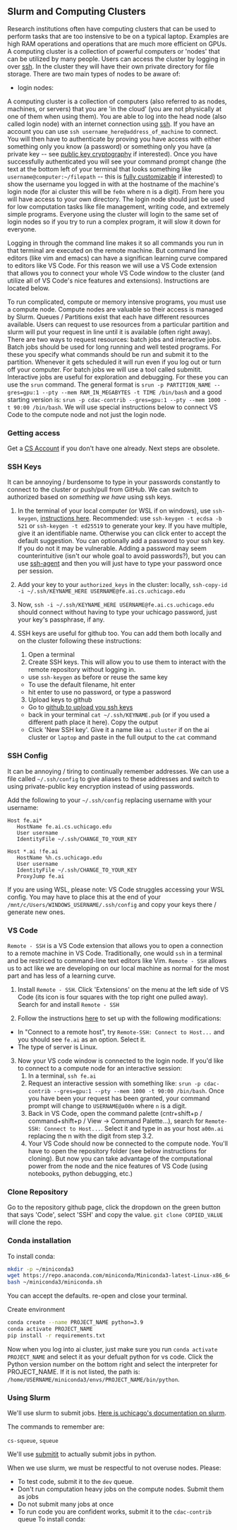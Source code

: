 ## Slurm and Computing Clusters

Research institutions often have computing clusters that can be used to perform tasks that are too instensive to be on a typical laptop. Examples are high RAM operations and operations that are much more efficient on GPUs. A computing cluster is a collection of powerful computers or 'nodes' that can be utilized by many people. Users can access the cluster by logging in over [ssh](https://en.wikipedia.org/wiki/Secure_Shell). In the cluster they will have their own private directory for file storage. There are two main types of nodes to be aware of: 
 - login nodes: 

A computing cluster is a collection of computers (also referred to as nodes, machines, or servers) that you are 'in the cloud' (you are not physically at one of them when using them). You are able to log into the head node (also called login node) with an internet connection using [ssh](https://en.wikipedia.org/wiki/Secure_Shell). If you have an account you can use `ssh username_here@address_of_machine` to connect. You will then have to authenticate by proving you have access with either something only you know (a password) or something only you have (a private key -- see [public key cryptography](https://en.wikipedia.org/wiki/Public-key_cryptography) if interested). Once you have successfully authenticated you will see your command prompt change (the text at the bottom left of your terminal that looks something like `username@computer:~/filepath` -- this is [fully customizable](https://www.howtogeek.com/307701/how-to-customize-and-colorize-your-bash-prompt/) if interested) to show the username you logged in with at the hostname of the machine's login node (for ai cluster this will be `fe0n` where n is a digit). From here you will have access to your own directory. The login node should just be used for low computation tasks like file management, writing code, and extremely simple programs. Everyone using the cluster will login to the same set of login nodes so if you try to run a complex program, it will slow it down for everyone. 

Logging in through the command line makes it so all commands you run in that terminal are executed on the remote machine. But command line editors (like vim and emacs) can have a significan learning curve compared to editors like VS Code. For this reason we will use a VS Code extension that allows you to connect your whole VS Code window to the cluster (and utilize all of VS Code's nice features and extensions). Instructions are located below.

To run complicated, compute or memory intensive programs, you must use a compute node. Compute nodes are valuable so their access is managed by Slurm. Queues / Partitions exist that each have different resources available. Users can request to use resources from a particular partition and slurm will put your request in line until it is available (often right away). There are two ways to request resources: batch jobs and interactive jobs. Batch jobs should be used for long running and well tested programs. For these you specify what commands should be run and submit it to the partition. Whenever it gets scheduled it will run even if you log out or turn off your computer. For batch jobs we will use a tool called submitit. Interactive jobs are useful for exploration and debugging. For these you can use the `srun` command. The general format is `srun -p PARTITION_NAME --gres=gpu:1 --pty --mem RAM_IN_MEGABYTES -t TIME /bin/bash` and a good starting version is: `srun -p cdac-contrib --gres=gpu:1 --pty --mem 1000 -t 90:00 /bin/bash`. We will use special instructions below to connect VS Code to the compute node and not just the login node. 

### Getting access

Get a [CS Account](https://account-request.cs.uchicago.edu/account/requests) if you don't have one already. Next steps are obsolete. 

### SSH Keys

It can be annoying / burdensome to type in your passwords constantly to connect to the cluster or push/pull from GitHub. We can switch to authorized based on *something we have* using ssh keys. 

1. In the terminal of your local computer (or WSL if on windows), use `ssh-keygen`, [instructions here](https://www.ssh.com/academy/ssh/keygen). Recommended: use `ssh-keygen -t ecdsa -b 521` or `ssh-keygen -t ed25519` to generate your key. If you have multiple, give it an identifiable name. Otherwise you can click enter to accept the default suggestion. You can optionally add a password to your ssh key. If you do not it may be vulnerable. Adding a password may seem counterintuitive (isn't our whole goal to avoid passwords?), but you can use [ssh-agent](https://www.ssh.com/academy/ssh/agent) and then you will just have to type your password once per session.

2. Add your key to your `authorized_keys` in the cluster: locally, `ssh-copy-id -i ~/.ssh/KEYNAME_HERE USERNAME@fe.ai.cs.uchicago.edu`

3. Now, `ssh -i ~/.ssh/KEYNAME_HERE USERNAME@fe.ai.cs.uchicago.edu` should connect without having to type your uchicago password, just your key's passphrase, if any. 

4. SSH keys are useful for github too. You can add them both locally and on the cluster following these instructions:

    1. Open a terminal
    2. Create SSH keys. This will allow you to use them to interact with the remote repository without logging in.
    - use `ssh-keygen` as before or reuse the same key
    - To use the default filename, hit enter
    - hit enter to use no password, or type a password
    3. Upload keys to github
    - Go to [github to upload you ssh keys](https://github.com/settings/keys)
    - back in your terminal `cat ~/.ssh/KEYNAME.pub` (or if you used a different path place it here). Copy the output
    - Click 'New SSH key'. Give it a name like `ai cluster` if on the ai cluster or `laptop` and paste in the full output to the `cat` command

### SSH Config

It can be annoying / tiring to continually remember addresses. We can use a file called `~/.ssh/config` to give aliases to these addresses and switch to using private-public key encryption instead of using passwords. 

Add the following to your `~/.ssh/config` replacing username with your username:
```
Host fe.ai*
   HostName fe.ai.cs.uchicago.edu
   User username
   IdentityFile ~/.ssh/CHANGE_TO_YOUR_KEY

Host *.ai !fe.ai
   HostName %h.cs.uchicago.edu
   User username
   IdentityFile ~/.ssh/CHANGE_TO_YOUR_KEY
   ProxyJump fe.ai
```

If you are using WSL, please note: VS Code struggles accessing your WSL config. You may have to place this at the end of your `/mnt/c/Users/WINDOWS_USERNAME/.ssh/config` and copy your keys there / generate new ones. 

### VS Code

`Remote - SSH` is a VS Code extension that allows you to open a connection to a remote machine in VS Code. Traditionally, one would `ssh` in a terminal and be restriced to command-line text editors like Vim. `Remote - SSH` allows us to act like we are developing on our local machine as normal for the most part and has less of a learning curve.

1. Install `Remote - SSH`. Click 'Extensions' on the menu at the left side of VS Code (its icon is four squares with the top right one pulled away). Search for and install `Remote - SSH`

2. Follow the instructions [here](https://code.visualstudio.com/docs/remote/ssh) to set up with the following modifications:

- In "Connect to a remote host", try `Remote-SSH: Connect to Host...` and you should see `fe.ai` as an option. Select it.
- The type of server is Linux.

3. Now your VS code window is connected to the login node. If you'd like to connect to a compute node for an interactive session:
    1. In a terminal, `ssh fe.ai`
    2. Request an interactive session with something like: `srun -p cdac-contrib --gres=gpu:1 --pty --mem 1000 -t 90:00 /bin/bash`. Once you have been your request has been granted, your command prompt will change to `USERNAME@a00n` where `n` is a digit. 
    3. Back in VS Code, open the command palette (cntr+shift+p / command+shift+p / View -> Command Palette...), search for `Remote-SSH: Connect to Host...`. Select it and type in as your host `a00n.ai` replacing the n with the digit from step 3.2. 
    4. Your VS Code should now be connected to the compute node. You'll have to open the repository folder (see below instructions for cloning). But now you can take advantage of the computational power from the node and the nice features of VS Code (using notebooks, python debugging, etc.)

### Clone Repository

Go to the repository github page, click the dropdown on the green button that says 'Code', select 'SSH' and copy the value. `git clone COPIED_VALUE` will clone the repo. 

### Conda installation

To install conda:

```bash
mkdir -p ~/miniconda3
wget https://repo.anaconda.com/miniconda/Miniconda3-latest-Linux-x86_64.sh -O ~/miniconda3/miniconda.sh
bash ~/miniconda3/miniconda.sh
```
You can accept the defaults. re-open and close your terminal.


Create environment
```bash
conda create --name PROJECT_NAME python=3.9
conda activate PROJECT_NAME
pip install -r requirements.txt
```
Now when you log into ai cluster, just make sure you run `conda activate PROJECT_NAME` and select it as your defualt python for vs code. Click the Python version number on the bottom right and select the interpreter for PROJECT_NAME. If it is not listed, the path is: `/home/USERNAME/miniconda3/envs/PROJECT_NAME/bin/python`.

### Using Slurm

We'll use slurm to submit jobs. [Here is uchicago's documentation on slurm](https://howto.cs.uchicago.edu/slurm?s[]=slurm).

The commands to remember are:

`cs-squeue`, `squeue`


We'll use [submitit](https://github.com/facebookincubator/submitit) to actually submit jobs in python.

When we use slurm, we must be respectful to not overuse nodes. Please:
- To test code, submit it to the `dev` queue.
- Don't run computation heavy jobs on the compute nodes. Submit them as jobs
- Do not submit many jobs at once
- To run code you are confident works, submit it to the `cdac-contrib` queue
To install conda:
